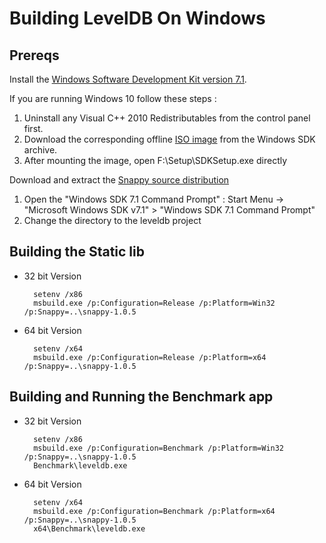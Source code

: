 # Building LevelDB On Windows

## Prereqs 

Install the [Windows Software Development Kit version 7.1](https://www.microsoft.com/en-us/download/confirmation.aspx?id=8279).

If you are running Windows 10 follow these steps :

1. Uninstall any Visual C++ 2010 Redistributables from the control panel first. 
2. Download the corresponding offline [ISO image](http://download.microsoft.com/download/F/1/0/F10113F5-B750-4969-A255-274341AC6BCE/GRMSDKX_EN_DVD.iso) from the Windows SDK archive.
3. After mounting the image, open F:\Setup\SDKSetup.exe directly

Download and extract the [Snappy source distribution](https://codeload.github.com/google/snappy/legacy.tar.gz/master)

1. Open the "Windows SDK 7.1 Command Prompt" :
   Start Menu -> "Microsoft Windows SDK v7.1" > "Windows SDK 7.1 Command Prompt"
2. Change the directory to the leveldb project

## Building the Static lib 

* 32 bit Version 

        setenv /x86
        msbuild.exe /p:Configuration=Release /p:Platform=Win32 /p:Snappy=..\snappy-1.0.5

* 64 bit Version 

        setenv /x64
        msbuild.exe /p:Configuration=Release /p:Platform=x64 /p:Snappy=..\snappy-1.0.5


## Building and Running the Benchmark app

* 32 bit Version 

	    setenv /x86
	    msbuild.exe /p:Configuration=Benchmark /p:Platform=Win32 /p:Snappy=..\snappy-1.0.5
		Benchmark\leveldb.exe

* 64 bit Version 

	    setenv /x64
	    msbuild.exe /p:Configuration=Benchmark /p:Platform=x64 /p:Snappy=..\snappy-1.0.5
	    x64\Benchmark\leveldb.exe

